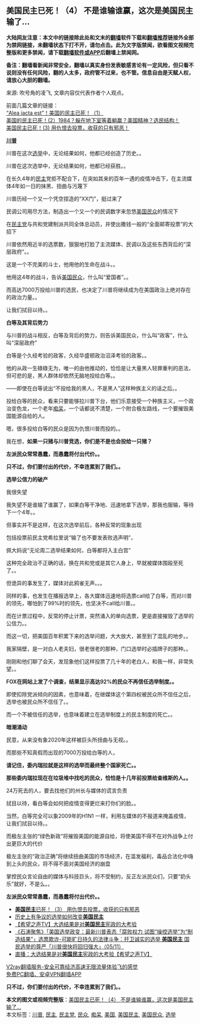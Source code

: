  <h2>美国民主已死！（4） 不是谁输谁赢，这次是美国民主输了…</h2> <p class="notice"><b>大陆网友注意：本文中的链接除此处和文末的<a href="https://github.com/bannedbook/fanqiang" >翻墙</a>软件下载和<a href="https://github.com/killgcd/justmysocks/blob/master/README.md">翻墙推荐</a>链接外全部为禁网链接，未翻墙状态下打不开，请勿点击。此为文字版禁闻，欲看图文视频完整版和更多禁闻，请下载<a href="https://github.com/bannedbook/fanqiang">翻墙软件或APP</a>后翻墙上禁闻网。</p><p>备注：翻墙看新闻非常安全，翻墙以真实身份发表敏感言论有一定风险，但只看不说则没有任何风险，翻的人太多，政府管不过来，也不管。信息自由是天赋人权，请放心大胆的翻墙。</b></p>  <div class="entry"> <p></p> <p>来源: 吹号角的凌飞, 文章内容仅代表作者个人观点。</p> <p>前面几篇文章的链接：<br /> <a href="https://www.bannedbook.org/bnews/worldnews/usa/20201107/1427025.html">“Alea iacta est”！美国的民主已死！（1）</a><br /> <a href="https://www.bannedbook.org/bnews/worldnews/usa/20201107/1427024.html">美国的民主已死！(2）1984？躲在地下室等着躺赢？美国精神？选民结构！</a><br /> <a href="https://www.bannedbook.org/bnews/worldnews/usa/20201107/1427181.html">美国民主已死！(3) 用仇恨去投票，收获的只有邪恶！</a></p> <p><strong><a href="https://www.bannedbook.org/bnews/tag/%e5%b7%9d%e6%99%ae/" class="st_tag internal_tag" rel="tag" title="标签 川普 下的日志">川普</a></strong></p> <p>川普在这次<a href="https://www.bannedbook.org/bnews/tag/%e9%80%89%e4%b8%be/" class="st_tag internal_tag" rel="tag" title="标签 选举 下的日志">选举</a>中，无论结果如何，他都已经创造了历史。。</p> <p>川普在这次选举中，无论结果如何，他都已经获胜。。</p> <p>在长久4年的<a href="https://www.bannedbook.org/bnews/tag/%e6%b0%91%e4%b8%bb/" class="st_tag internal_tag" rel="tag" title="标签 民主 下的日志">民主</a>党拒不配合下，在突如其来的百年一遇的疫情冲击下，在主流媒体4年如一日的抹黑、扭曲与污蔑下</p> <p>川普历经一个又一个凭空捏造的“XX门”，挺过来了</p> <p>民调公司用尽方法，制造出一个又一个的民调数字来忽悠<a href="https://www.bannedbook.org/bnews/tag/%e7%be%8e%e5%9b%bd%e6%b0%91%e4%bc%97/" class="st_tag internal_tag" rel="tag" title="标签 美国民众 下的日志">美国民众</a>的情况下</p> <p>在<a href="https://www.bannedbook.org/bnews/tag/%e6%b0%91%e4%b8%bb%e5%85%9a/" class="st_tag internal_tag" rel="tag" title="标签 民主党 下的日志">民主党</a>与共和党建制派共同全体总动员，并使出撒钱一般的“全面邮寄投票”的大招下</p> <p>川普依然用近半的选票数，狠狠地打脸了主流媒体、民调以及这些东西背后的“深层政府”。。</p> <p>这是一个不完美的斗士，他用他的生命在战斗。。</p> <p>他用这4年的战斗，告诉<a href="https://www.bannedbook.org/bnews/tag/%e7%be%8e%e5%9b%bd/" class="st_tag internal_tag" rel="tag" title="标签 美国 下的日志">美国</a><a href="https://www.bannedbook.org/bnews/tag/%E6%B0%91%E4%BC%97/" class="st_tag internal_tag" rel="tag" title="标签 民众 下的日志">民众</a>，什么叫“爱国者”。。</p>  <p>而高达7000万投给川普的选民，也决定了川普将继续成为在美国政治上绝对存在的政治力量。。</p> <p>让我们拭目以待。。</p> <p><strong>白等及其背后势力</strong></p> <p>与川普的战斗相反，白等及背后的势力，则告诉美国民众，什么叫“政客”，什么叫“深层政府”</p> <p>白等是个久经考验的政客，久经华盛顿政治沼泽考验的政客。。</p> <p></p> <p>他的从政一生碌碌无为，唯一的由他推动的，恰恰是让大量黑人轻罪重判的恶法，但可悲的是，黑人群体却依然无脑地投给白等。。</p> <p>——即使在白等说出“不投给我的黑人，不是黑人”这样种族主义的话之后。。</p> <p>投给白等的民众，看来只要能够拉川普下台，他们乐意接受一个种族主义，一个政治变色龙，一个老年<a href="https://www.bannedbook.org/bnews/tag/%E7%97%B4%E5%91%86/" class="st_tag internal_tag" rel="tag" title="标签 痴呆 下的日志">痴呆</a>，一个话都说不清楚，一个附合极左路线，一个要摧毁美国能源自给的人。</p> <p>嗯，很多投给白等的民众是因为仇恨川普而投的。。</p> <p>我在想，<strong style="font-weight: 600;">如果一只猪与川普竞选，你们是不是也会投给一只猪？</strong></p> <p><strong style="font-weight: 600;">左派民众常常愚蠢，而愚蠢将付出代价。。</strong></p> <p><strong style="font-weight: 600;">只不过，你们要付出的代价，不幸连累到了我们。。</strong></p>  <p><strong>选举公信力的破产</strong></p> <p>我很失望</p> <p>我失望不是谁输了谁赢了，如果白等干净地、迅速地拿下选举，那我也服输，等待下一个4年。。</p> <p>但事实并不是这样，在这次选举前后，各种反常的现象出现</p> <p>包括投票前民主党希拉里说“输了也不要发表败选声明”，</p> <p>佩大妈说“无论周二选举结果如何，白等都将入主白宫”</p> <p>这种完全政治不正确的话，换在共和党或是其它人身上，早就被媒体围殴至死了。。</p> <p>但诡异的事发生了，媒体对此鸦雀无声。。。</p> <p>同样的事，也发生在播报选举上，各大媒体迅速地将选票call给了白等，而对川普的领先，哪怕到了99%时的领先，也坚决不call给川普。。</p> <p>而在计票过程中，反常的停止计票，突然涌入的单向选票，更是直接摧毁了选举的公信力。。</p> <p>而这一切，把美国百年积累下来的选举问题，大大放大，甚至到了混乱的地步。。</p> <p>我家隔壁，是一对白人老夫妇，很老很老的那种，门口选举时必插牌子的那种。。</p> <p>刚刚和他们聊了会天，发现象他们这样投票了几十年的老白人，和我一样，非常失望。。</p>  <p><strong style="font-weight: 600;">FOX在网站上发了个调查，结果显示高达92%的民众不再信任选举制度。。</strong></p> <p>即使扣除党派倾向的因素，也意味着，在继媒体这个第四权被民众所不信任之后，选举也被民众所不信任了。。</p> <p>而一个不被信任的选举，也意味着建立在选举制度上的民主制度的死亡。。</p> <p><strong>暗潮涌动</strong></p> <p>民意，从来没有象2020年这样被巨头所扭曲与无视。。</p> <p>而那些不知真假而出现的7000万投给白等的人，</p> <p><strong style="font-weight: 600;">请记住，委内瑞拉就是这样的选举而最终整个国家死亡。。</strong></p> <p><strong style="font-weight: 600;">那些委内瑞拉现在在垃圾堆中找吃的民众，恰恰是十几年前投票给查维斯的人。。</strong></p> <p>24万死去的人，要去找他们的州长与媒体的谎言负责</p> <p>拭目以待，看白等会如何把疫情变得更烂来打你们的脸。。</p> <p>当然，白等完全可以象2009年的H1N1 一样，利用左媒体的不报道来掩盖疫情，让我们拭目以待。。</p> <p>而极左主张的“绿色新政”将摧毁美国的能源自给，将使美国不得不在对外战争上付出更巨大的代价</p> <p>极左主张的“政治正确”将继续扭曲美国的市场经济，在滥发福利，毒品合法化中嗨到上头的民众，将不得不面对美国经济的崩盘</p>  <p>掌控民众言论自由的媒体与科技巨头，将不受制约，反正左派民众们，只要“奶头乐”就好，不是么。。</p> <p><strong style="font-weight: 600;">左派民众常常愚蠢，而愚蠢将付出代价。。</strong></p> <ul class='op-related-articles' title='相关阅读'> <li><a href='https://www.bannedbook.org/bnews/worldnews/usa/20201107/1427181.html' target='_blank'><b>美国民主</b>已死！（3） 用仇恨去投票，收获的只有邪恶</a></li> <li><a href='https://www.bannedbook.org/bnews/worldnews/usa/20201107/1427169.html' target='_blank'>历史上有争议的选举如何改变<b>美国民主</b></a></li> <li><a href='https://www.bannedbook.org/bnews/taiwannews/20201106/1426859.html' target='_blank'>【希望之声TV】大选结果是对<b>美国民主</b>宪政的大考验</a></li> <li><a href='https://www.bannedbook.org/bnews/bannedvideo/20201106/1426699.html' target='_blank'>《石涛聚焦》「美国选举政变：最新川普表态「腐败权力 试图“操控选举”为“制造结果”」选票欺诈-可能旷日持久的法律斗争：扞卫诚实的选举 <b>美国民主</b> 国民选举的尊严「川普很快将回归强大」（05/11）</a></li> <li><a href='https://www.bannedbook.org/bnews/bannedvideo/20201106/1426627.html' target='_blank'>直播：大选结果是对<b>美国民主</b>宪政的大考验【希望之声TV】</a></li> </ul> <p class="texttj"> <a href="https://www.bannedbook.org/forum23/topic22702.html" target="_blank">V2ray翻墙服务-安全可靠经济高速无限流量体验飞的感觉</a><br/> <a href="https://github.com/bannedbook/fanqiang/wiki/%E7%A6%81%E9%97%BB%E7%BD%91%E5%AE%89%E5%8D%93%E7%BF%BB%E5%A2%99%E6%96%B0%E9%97%BBAPP" target="_blank">免费PC翻墙、安卓VPN翻墙APP</a></p><p><strong style="font-weight: 600;">只不过，你们要付出的代价，不幸连累到了我们。。</strong></p><a name='sharetosocial'></a>       <div><b>本文的图文或视频完整版</b>：<a href='https://www.bannedbook.org/bnews/cbnews/20201108/1427576.html'>美国民主已死！（4） 不是谁输谁赢，这次是美国民主输了…</a></div>  </div><!--END ENTRY--> <div class="postfooter"> <div>本文标签：<a href="https://www.bannedbook.org/bnews/tag/%e5%b7%9d%e6%99%ae/" rel="tag">川普</a>, <a href="https://www.bannedbook.org/bnews/tag/%e6%b0%91%e4%b8%bb/" rel="tag">民主</a>, <a href="https://www.bannedbook.org/bnews/tag/%e6%b0%91%e4%b8%bb%e5%85%9a/" rel="tag">民主党</a>, <a href="https://www.bannedbook.org/bnews/tag/%E6%B0%91%E4%BC%97/" rel="tag">民众</a>, <a href="https://www.bannedbook.org/bnews/tag/%E7%97%B4%E5%91%86/" rel="tag">痴呆</a>, <a href="https://www.bannedbook.org/bnews/tag/%e7%be%8e%e5%9b%bd/" rel="tag">美国</a>, <a href="https://www.bannedbook.org/bnews/tag/%e7%be%8e%e5%9b%bd%e6%b0%91%e4%b8%bb/" rel="tag">美国民主</a>, <a href="https://www.bannedbook.org/bnews/tag/%e7%be%8e%e5%9b%bd%e6%b0%91%e4%bc%97/" rel="tag">美国民众</a>, <a href="https://www.bannedbook.org/bnews/tag/%e9%80%89%e4%b8%be/" rel="tag">选举</a></div>  </div><!--END POSTFOOTER--> 